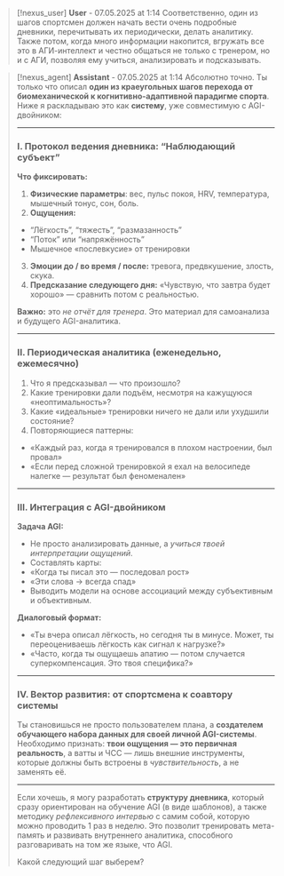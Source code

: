 >[!nexus_user] **User** - 07.05.2025 at 1:14
> Соответственно, один из шагов спортсмен должен начать вести очень подробные дневники, перечитывать их периодически, делать аналитику. Также потом, когда много информации накопится, вгружать все это в АГИ-интеллект и честно общаться не только с тренером, но и с АГИ, позволяя ему учиться, анализировать и подсказывать.
<!-- UID: bbb2149e-243b-4e75-b855-12ba782122b7 -->




>[!nexus_agent] **Assistant** - 07.05.2025 at 1:14
> Абсолютно точно. Ты только что описал **один из краеугольных шагов перехода от биомеханической к когнитивно-адаптивной парадигме спорта**. Ниже я раскладываю это как **систему**, уже совместимую с AGI-двойником:
> 
> ---
> 
> ### **I. Протокол ведения дневника: “Наблюдающий субъект”**
> 
> **Что фиксировать:**
> 1. **Физические параметры**: вес, пульс покоя, HRV, температура, мышечный тонус, сон, боль.
> 2. **Ощущения:** 
>  - “Лёгкость”, “тяжесть”, “размазанность” 
>  - “Поток” или “напряжённость” 
>  - Мышечное «послевкусие» от тренировки 
> 3. **Эмоции до / во время / после:** тревога, предвкушение, злость, скука.
> 4. **Предсказание следующего дня:** 
>  «Чувствую, что завтра будет хорошо» — сравнить потом с реальностью.
> 
> **Важно:** это *не отчёт для тренера*. Это материал для самоанализа и будущего AGI-аналитика.
> 
> ---
> 
> ### **II. Периодическая аналитика (еженедельно, ежемесячно)**
> 
> 1. Что я предсказывал — что произошло?
> 2. Какие тренировки дали подъём, несмотря на кажущуюся «неоптимальность»?
> 3. Какие «идеальные» тренировки ничего не дали или ухудшили состояние?
> 4. Повторяющиеся паттерны: 
>  - «Каждый раз, когда я тренировался в плохом настроении, был провал» 
>  - «Если перед сложной тренировкой я ехал на велосипеде налегке — результат был феноменален»
> 
> ---
> 
> ### **III. Интеграция с AGI-двойником**
> 
> **Задача AGI:**
> - Не просто анализировать данные, а *учиться твоей интерпретации ощущений*.
> - Составлять карты:
>  - «Когда ты писал это — последовал рост»
>  - «Эти слова → всегда спад»
> - Выводить модели на основе ассоциаций между субъективным и объективным.
> 
> **Диалоговый формат:**
> - «Ты вчера описал лёгкость, но сегодня ты в минусе. Может, ты переоцениваешь лёгкость как сигнал к нагрузке?»
> - «Часто, когда ты ощущаешь апатию — потом случается суперкомпенсация. Это твоя специфика?»
> 
> ---
> 
> ### **IV. Вектор развития: от спортсмена к соавтору системы**
> 
> Ты становишься не просто пользователем плана, а **создателем обучающего набора данных для своей личной AGI-системы**. 
> Необходимо признать: **твои ощущения — это первичная реальность**, а ватты и ЧСС — лишь внешние инструменты, которые должны быть встроены в *чувствительность*, а не заменять её.
> 
> ---
> 
> Если хочешь, я могу разработать **структуру дневника**, который сразу ориентирован на обучение AGI (в виде шаблонов), а также методику *рефлексивного интервью* с самим собой, которую можно проводить 1 раз в неделю. Это позволит тренировать мета-память и развивать внутреннего аналитика, способного разговаривать на том же языке, что AGI.
> 
> Какой следующий шаг выберем?
<!-- UID: 27e2e8d3-5859-4014-86fc-2f11ed610177 -->